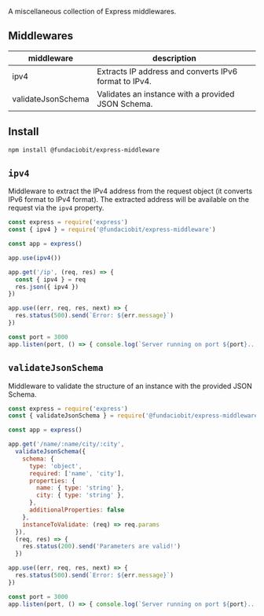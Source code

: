 A miscellaneous collection of Express middlewares.

## Middlewares

| middleware         | description                                           |
|--------------------|-------------------------------------------------------|
| ipv4               | Extracts IP address and converts IPv6 format to IPv4. |
| validateJsonSchema | Validates an instance with a provided JSON Schema.    |

## Install

```bash
npm install @fundaciobit/express-middleware
```

## `ipv4`
Middleware to extract the IPv4 address from the request object (it converts IPv6 format to IPv4 format). The extracted address will be available on the request via the `ipv4` property.

```js
const express = require('express')
const { ipv4 } = require('@fundaciobit/express-middleware')

const app = express()

app.use(ipv4())

app.get('/ip', (req, res) => {
  const { ipv4 } = req
  res.json({ ipv4 })
})

app.use((err, req, res, next) => {
  res.status(500).send(`Error: ${err.message}`)
})

const port = 3000
app.listen(port, () => { console.log(`Server running on port ${port}...`) })

```

## `validateJsonSchema`
Middleware to validate the structure of an instance with the provided JSON Schema.

```js
const express = require('express')
const { validateJsonSchema } = require('@fundaciobit/express-middleware')

const app = express()

app.get('/name/:name/city/:city',
  validateJsonSchema({
    schema: {
      type: 'object',
      required: ['name', 'city'],
      properties: {
        name: { type: 'string' },
        city: { type: 'string' },
      },
      additionalProperties: false
    },
    instanceToValidate: (req) => req.params
  }),
  (req, res) => {
    res.status(200).send('Parameters are valid!')
  })

app.use((err, req, res, next) => {
  res.status(500).send(`Error: ${err.message}`)
})

const port = 3000
app.listen(port, () => { console.log(`Server running on port ${port}...`) })

```